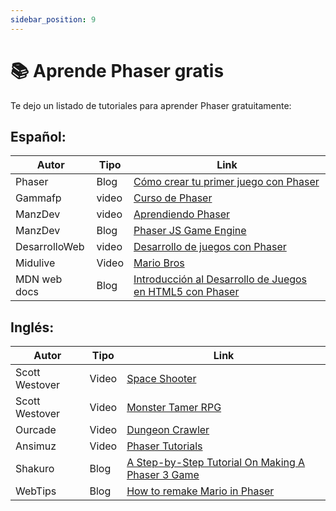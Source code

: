 ```yaml
---
sidebar_position: 9
---
```


# 📚 Aprende Phaser gratis

Te dejo un listado de tutoriales para aprender Phaser gratuitamente:

## Español:

| Autor         | Tipo  | Link                                                                                                                        |
| ------------- | ----- | --------------------------------------------------------------------------------------------------------------------------- |
| Phaser        | Blog  | [Cómo crear tu primer juego con Phaser](https://phaser.io/tutorials/making-your-first-phaser-3-game-spanish)                |
| Gammafp       | video | [Curso de Phaser](https://youtube.com/playlist?list=PLL_H5w4KA8dP9pPayzYxHCD4IQ80nkfY9&si=LL2aQIX-Lo3NwAXv)                 |
| ManzDev       | video | [Aprendiendo Phaser](https://youtube.com/playlist?list=PLx5xbrpW6nXjMBNQZpgmq8Kva-hT0jt4y&si=gPJpPGsqugo7zoJK)              |
| ManzDev       | Blog  | [Phaser JS Game Engine](https://lenguajejs.com/phaser/introduccion/que-es-phaser/)                                          |
| DesarrolloWeb | video | [Desarrollo de juegos con Phaser](https://youtube.com/playlist?list=PLIcuwIrm4rKeWg-592IgvbnAVoac-nmZJ&si=9VX_8J1yYoAxBdRo) |
| Midulive      | Video | [Mario Bros](https://youtube.com/playlist?list=PLUofhDIg_38oOofMi5sh1hXWZs44lD41z&si=OuuzSQPJlRNheG1o)                      |
| MDN web docs  | Blog  | [Introducción al Desarrollo de Juegos en HTML5 con Phaser](https://developer.mozilla.org/es/docs/Games/Tutorials/HTML5_Gamedev_Phaser_Device_Orientation)                        |

## Inglés:

| Autor          | Tipo  | Link                                                                                                                                      |
| -------------- | ----- | ----------------------------------------------------------------------------------------------------------------------------------------- |
| Scott Westover | Video | [Space Shooter](https://youtube.com/playlist?list=PLmcXe0-sfoShHpVWLDW2gqsyH1UFRni_2&si=6qscCnGg-2IVNpLt)                                 |
| Scott Westover | Video | [Monster Tamer RPG](https://youtube.com/playlist?list=PLmcXe0-sfoSgq-pyXrFx0GZjHbvoVUW8t&si=BSH3l3GDHr5bu1FL)                             |
| Ourcade        | Video | [Dungeon Crawler](https://youtube.com/playlist?list=PLNwtXgWIx3rgjHV9CUkPxHatABxScRynC&si=pdmTlH-jM2zDFN1U)                               |
| Ansimuz        | Video | [Phaser Tutorials](https://youtube.com/playlist?list=PLDyH9Tk5ZdFzEu_izyqgPFtHJJXkc79no&si=ds9iIcCV1kzvb0jU)                              |
| Shakuro        | Blog  | [A Step-by-Step Tutorial On Making A Phaser 3 Game](https://shakuro.com/blog/phaser-js-a-step-by-step-tutorial-on-making-a-phaser-3-game) |
| WebTips        | Blog  | [How to remake Mario in Phaser](https://webtips.dev/webtips/phaser/remake-mario-in-phaserjs-part1)                                        |
